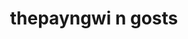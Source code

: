 ---
pid: FS342
title: thepayngwi n gosts
location_transcription: all over the world
zipcode: '19124'
outside_phl: 
neighborhood: Juniata,Frankford,Feltonville
age: '8'
age_range: 6-13
instagram: 
image_file_name: FS_342.jpg
proposal_transcription: 
topic: Unknown
topic_summary: '0'
type: Other No Form
keywords_other: 
credit: alfredolopez
image_labels: 
twitter: 
facebook: 
permalink: "/monuments/fs342/"
layout: item-page
---